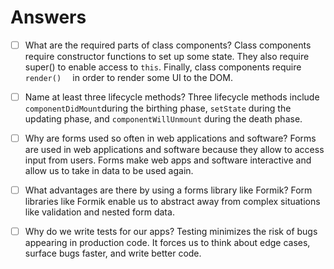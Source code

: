 # Answers

- [ ] What are the required parts of class components?
 Class components require constructor functions to set up some state. They also require super() to enable access to `this`. Finally, class components require `render()  ` in order to render some UI to the DOM.
- [ ] Name at least three lifecycle methods?
 Three lifecycle methods include `componentDidMount`during the birthing phase, `setState` during the updating phase, and `componentWillUnmount` during the death phase.
- [ ] Why are forms used so often in web applications and software?
Forms are used in web applications and software because they allow to access input from users. Forms make web apps and software interactive and allow us to take in data to be used again.
- [ ] What advantages are there by using a forms library like Formik?
Form libraries like Formik enable us to abstract away from complex situations like validation and nested form data.

- [ ] Why do we write tests for our apps?
Testing minimizes the risk of bugs appearing in production code. It forces us to think about edge cases, surface bugs faster, and write better code.